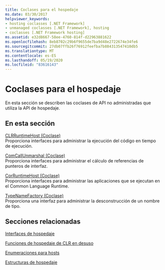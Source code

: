```yaml
---
title: Coclases para el hospedaje
ms.date: 03/30/2017
helpviewer_keywords:
- hosting coclasses [.NET Framework]
- unmanaged coclasses [.NET Framework], hosting
- coclasses [.NET Framework hosting]
ms.assetid: e32d8667-58ee-4760-814f-d22963881622
ms.openlocfilehash: 8eb8702c29b6f9655de7ba9d48e2722674e34fe6
ms.sourcegitcommit: 27db07ffb26f76912feefba7b884313547410db5
ms.translationtype: MT
ms.contentlocale: es-ES
ms.lasthandoff: 05/19/2020
ms.locfileid: "83616143"
---
```

# <a name="hosting-coclasses"></a>Coclases para el hospedaje
En esta sección se describen las coclases de API no administradas que utiliza la API de hospedaje.  
  
## <a name="in-this-section"></a>En esta sección  
 [CLRRuntimeHost (Coclase)](clrruntimehost-coclass.md)  
 Proporciona interfaces para administrar la ejecución del código en tiempo de ejecución.  
  
 [ComCallUnmarshal (Coclase)](comcallunmarshal-coclass.md)  
 Proporciona interfaces para administrar el cálculo de referencias de punteros de interfaz.  
  
 [CorRuntimeHost (Coclase)](corruntimehost-coclass.md)  
 Proporciona interfaces para administrar las aplicaciones que se ejecutan en el Common Language Runtime.  
  
 [TypeNameFactory (Coclase)](typenamefactory-coclass.md)  
 Proporciona una interfaz para administrar la desconstrucción de un nombre de tipo.  
  
## <a name="related-sections"></a>Secciones relacionadas  
 [Interfaces de hospedaje](hosting-interfaces.md)  
  
 [Funciones de hospedaje de CLR en desuso](deprecated-clr-hosting-functions.md)  
  
 [Enumeraciones para hosts](hosting-enumerations.md)  
  
 [Estructuras de hospedaje](hosting-structures.md)
